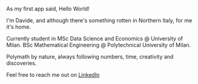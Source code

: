 As my first app said, Hello World!

I'm Davide, and although there's something rotten in Northern Italy, for me it's home.

Currently student in MSc Data Science and Economics @ University of Milan.
BSc Mathematical Engineering @ Polytechnical University of Milan.

Polymath by nature, always following numbers, time, creativity and discoveries.

Feel free to reach me out on [LinkedIn](https://www.linkedin.com/in/davide-riva-85053a221)
